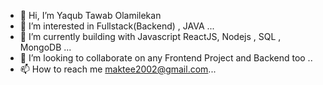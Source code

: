 - 👋 Hi, I’m Yaqub Tawab Olamilekan
- 👀 I’m interested in Fullstack(Backend) , JAVA  ...
- 🌱 I’m currently building with Javascript ReactJS, Nodejs , SQL , MongoDB ...
- 💞️ I’m looking to collaborate on any Frontend Project and Backend too ..
- 📫 How to reach me maktee2002@gmail.com...

<!---
Marktech2002/Marktech2002 is a ✨ special ✨ repository because its `README.md` (this file) appears on your GitHub profile.
You can click the Preview link to take a look at your changes.
--->

